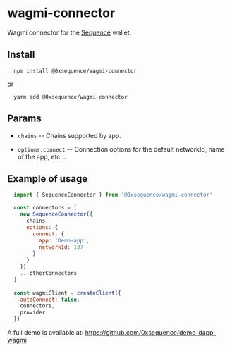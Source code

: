 # wagmi-connector

Wagmi connector for the [Sequence](https://sequence.xyz/) wallet.

## Install

```shell
  npm install @0xsequence/wagmi-connector
```
or
```shell
  yarn add @0xsequence/wagmi-connector
```


## Params

* `chains` -- Chains supported by app.

* `options.connect` -- Connection options for the default networkId, name of the app, etc...


## Example of usage

```js
  import { SequenceConnector } from '@0xsequence/wagmi-connector'

  const connectors = [
    new SequenceConnector({
      chains,
      options: {
        connect: {
          app: 'Demo-app',
          networkId: 137
        }
      }
    }),
    ...otherConnectors
  ]
  
  const wagmiClient = createClient({
    autoConnect: false,
    connectors,
    provider
  })
```

A full demo is available at: https://github.com/0xsequence/demo-dapp-wagmi
